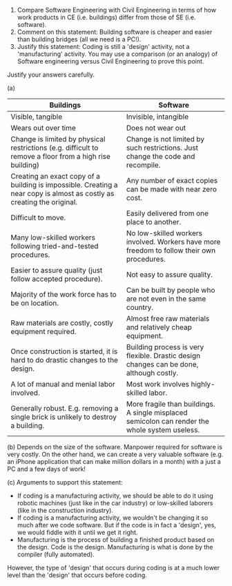 <Question>
<div slot="body">

1.	Compare Software Engineering with Civil Engineering in terms of how work products in CE (i.e. buildings) differ from those of SE (i.e. software).
2.	Comment on this statement: Building software is cheaper and easier than building bridges (all we need is a PC!).
3.	Justify this statement: Coding is still a 'design' activity, not a 'manufacturing' activity.  You may use a comparison (or an analogy) of Software engineering versus Civil Engineering to prove this point.


</div>
<div slot="hint">

Justify your answers carefully.

</div>
<div slot="answer">

(a)

| Buildings                                                                                                              | Software                                                                                       |
|------------------------------------------------------------------------------------------------------------------------|------------------------------------------------------------------------------------------------|
| Visible, tangible                                                                                                      | Invisible, intangible                                                                          |
| Wears out over time                                                                                                    | Does not wear out                                                                              |
| Change is limited by physical restrictions (e.g. difficult to remove a floor from a high rise building)                | Change is not limited by such restrictions. Just change the code and recompile.                |
| Creating an exact copy of a building is impossible. Creating a near copy is almost as costly as creating the original. | Any number of exact copies can be made with near zero cost.                                    |
| Difficult to move.                                                                                                     | Easily delivered from one place to another.                                                    |
| Many low-skilled workers following tried-and-tested procedures.                                                        | No low-skilled workers involved. Workers have more freedom to follow their own procedures.     |
| Easier to assure quality (just follow accepted procedure).                                                             | Not easy to assure quality.                                                                    |
| Majority of the work force has to be on location.                                                                      | Can be built by people who are not even in the same country.                                   |
| Raw materials are costly, costly equipment required.                                                                   | Almost free raw materials and relatively cheap equipment.                                      |
| Once construction is started, it is hard to do drastic changes to the design.                                          | Building process is very flexible. Drastic design changes can be done, although costly.        |
| A lot of manual and menial labor involved.                                                                             | Most work involves highly-skilled labor.                                                       |
| Generally robust. E.g. removing a single brick is unlikely to destroy a building.                                      | More fragile than buildings. A single misplaced semicolon can render the whole system useless. |

(b) Depends on the size of the software. Manpower required for software is very costly. On the other hand, we can create a very valuable software (e.g. an iPhone application that can make million dollars in a month) with a just a PC and a few days of work!

(c) Arguments to support this statement:

* If coding is a manufacturing activity, we should be able to do it using robotic machines (just like in the car industry) or low-skilled laborers (like in the construction industry).
* If coding is a manufacturing activity, we wouldn't be changing it so much after we code software. But if the code is in fact a 'design', yes, we would fiddle with it until we get it right.
* Manufacturing is the process of building a finished product based on the design. Code is the design. Manufacturing is what is done by the compiler (fully automated).

However, the type of 'design' that occurs during coding is at a much lower level than the 'design' that occurs before coding.

</div>
</Question>